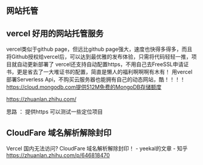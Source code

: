   
## 网站托管 

## vercel 好用的网站托管服务 

vercel类似于github page，但远比github page强大，速度也快得多得多，而且将Github授权给vercel后，可以达到最优雅的发布体验，只需将代码轻轻一推，项目就自动更新部署了
vercel还支持自动配置https，不用自己去FreeSSL申请证书，更是省去了一大堆证书的配置，简直是懒人的福利啊啊啊有木有！
用vercel部署Serverless Api，不购买云服务器也能拥有自己的动态网站，酷！！！！
https://cloud.mongodb.com提供512M免费的MongoDB存储额度 

[https://zhuanlan.zhihu.com/ ](https://www.zhihu.com/search?type=content&q=vercel)  

思路 ： 提供https  可以测试一些定位项目

## CloudFare 域名解析解除封印
Vercel 国内无法访问? CloudFare 域名解析解除封印！ - yeekal的文章 - 知乎
https://zhuanlan.zhihu.com/p/646818470